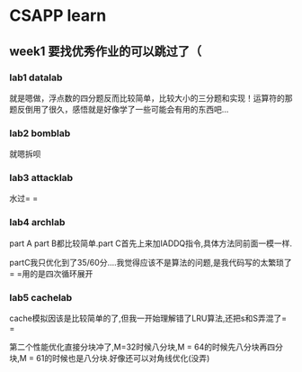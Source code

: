 # CSAPP learn

## week1 要找优秀作业的可以跳过了（

### lab1 datalab

就是嗯做，浮点数的四分题反而比较简单，比较大小的三分题和实现！运算符的那题反倒用了很久，感悟就是好像学了一些可能会有用的东西吧...

### lab2 bomblab

就嗯拆呗

### lab3 attacklab

水过= =

### lab4 archlab

part A part B都比较简单.part C首先上来加IADDQ指令,具体方法同前面一模一样.

partC我只优化到了35/60分....我觉得应该不是算法的问题,是我代码写的太繁琐了= =用的是四次循环展开

### lab5 cachelab

cache模拟因该是比较简单的了,但我一开始理解错了LRU算法,还把s和S弄混了= =

第二个性能优化直接分块冲了,M=32时候八分块,M = 64的时候先八分块再四分块,M = 61的时候也是八分块.好像还可以对角线优化(没弄)

